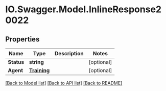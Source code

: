 # IO.Swagger.Model.InlineResponse20022
## Properties

Name | Type | Description | Notes
------------ | ------------- | ------------- | -------------
**Status** | **string** |  | [optional] 
**Agent** | [**Training**](Training.md) |  | [optional] 

[[Back to Model list]](../README.md#documentation-for-models) [[Back to API list]](../README.md#documentation-for-api-endpoints) [[Back to README]](../README.md)

